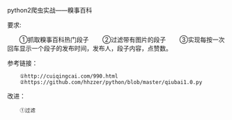 python2爬虫实战——糗事百科

要求:

        ①抓取糗事百科热门段子
        ②过滤带有图片的段子
        ③实现每按一次回车显示一个段子的发布时间，发布人，段子内容，点赞数。
        
参考链接：

        ①http://cuiqingcai.com/990.html
        ②https://github.com/hhzzer/python/blob/master/qiubai1.0.py
        
改进：

        ①过滤
        
